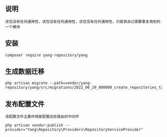 ## 说明
    该包没有任何通用性，该包没有任何通用性，该包没有任何通用性，只是我自己需要重复用到的一个模块
    
    
## 安装
    composer require yang-repository/yang
    
##  生成数据迁移
    php artisan migrate --path=vendor/yang-repository/yang/src/migrations/2022_06_29_000000_create_repositories_table.php


## 发布配置文件
    该配置文件主要作用是配置这些路由的中间件

    php artisan vendor:publish --provider="Yang\Repository\Providers\RepositoryServiceProvider"



